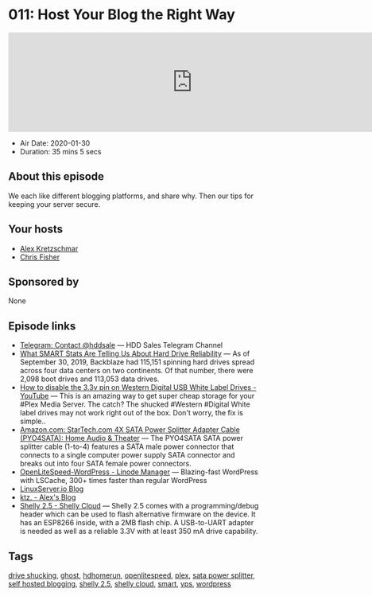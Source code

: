 # 011: Host Your Blog the Right Way

<iframe src="https://player.fireside.fm/v2/dUlrHQih+BuWEaCkb?theme=dark" width="740" height="200" frameborder="0" scrolling="no"></iframe>

* Air Date: 2020-01-30
* Duration: 35 mins 5 secs

## About this episode

We each like different blogging platforms, and share why. Then our tips for keeping your server secure.

## Your hosts
* [Alex Kretzschmar](https://selfhosted.show/hosts/alexktz)
* [Chris Fisher](https://selfhosted.show/hosts/chrislas)

## Sponsored by

None



## Episode links

  * [Telegram: Contact @hddsale](https://t.me/hddsale "Telegram: Contact @hddsale") — HDD Sales Telegram Channel 
  * [What SMART Stats Are Telling Us About Hard Drive Reliability](https://www.backblaze.com/blog/backblaze-hard-drive-stats-q3-2019/ "What SMART Stats Are Telling Us About Hard Drive Reliability") — As of September 30, 2019, Backblaze had 115,151 spinning hard drives spread across four data centers on two continents. Of that number, there were 2,098 boot drives and 113,053 data drives.
  * [How to disable the 3.3v pin on Western Digital USB White Label Drives - YouTube](https://www.youtube.com/watch?v=1YqMn1pCRd8 "How to disable the 3.3v pin on Western Digital USB White Label Drives - YouTube") — This is an amazing way to get super cheap storage for your #Plex Media Server. The catch? The shucked #Western #Digital White label drives may not work right out of the box. Don't worry, the fix is simple..
  * [Amazon.com: StarTech.com 4X SATA Power Splitter Adapter Cable (PYO4SATA): Home Audio & Theater](https://www.amazon.com/StarTech-com-Power-Splitter-Adapter-PYO4SATA/dp/B0086OGN9E "Amazon.com: StarTech.com 4X SATA Power Splitter Adapter Cable \(PYO4SATA\): Home Audio & Theater") — The PYO4SATA SATA power splitter cable (1-to-4) features a SATA male power connector that connects to a single computer power supply SATA connector and breaks out into four SATA female power connectors. 
  * [OpenLiteSpeed-WordPress - Linode Manager](https://cloud.linode.com/stackscripts/443929 "OpenLiteSpeed-WordPress - Linode Manager") — Blazing-fast WordPress with LSCache, 300+ times faster than regular WordPress
  * [LinuxServer.io Blog](https://blog.linuxserver.io/ "LinuxServer.io Blog")
  * [ktz. - Alex's Blog](https://blog.ktz.me/ "ktz. - Alex's Blog")
  * [Shelly 2.5 - Shelly Cloud](https://shelly.cloud/shelly-25-wifi-smart-relay-roller-shutter-home-automation/ "Shelly 2.5 - Shelly Cloud") — Shelly 2.5 comes with a programming/debug header which can be used to flash alternative firmware on the device. It has an ESP8266 inside, with a 2MB flash chip. A USB-to-UART adapter is needed as well as a reliable 3.3V with at least 350 mA drive capability.



## Tags

[drive shucking](https://selfhosted.show/tags/drive%20shucking), [ghost](https://selfhosted.show/tags/ghost), [hdhomerun](https://selfhosted.show/tags/hdhomerun), [openlitespeed](https://selfhosted.show/tags/openlitespeed), [plex](https://selfhosted.show/tags/plex), [sata power splitter](https://selfhosted.show/tags/sata%20power%20splitter), [self hosted blogging](https://selfhosted.show/tags/self%20hosted%20blogging), [shelly 2.5](https://selfhosted.show/tags/shelly%202.5), [shelly cloud](https://selfhosted.show/tags/shelly%20cloud), [smart](https://selfhosted.show/tags/smart), [vps](https://selfhosted.show/tags/vps), [wordpress](https://selfhosted.show/tags/wordpress)